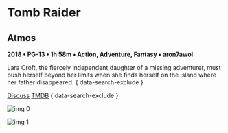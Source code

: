 # Tomb Raider

## Atmos

**2018 • PG-13 • 1h 58m • Action, Adventure, Fantasy • aron7awol**

Lara Croft, the fiercely independent daughter of a missing adventurer, must push herself beyond her limits when she finds herself on the island where her father disappeared.
{ data-search-exclude }

[Discuss](https://www.avsforum.com/threads/bass-eq-for-filtered-movies.2995212/post-56734614)  [TMDB](https://www.themoviedb.org/movie/338970)
{ data-search-exclude }

![img 0](https://i.imgur.com/YT1hLjW.jpg)

![img 1](https://i.imgur.com/D7ktxVq.jpg)

